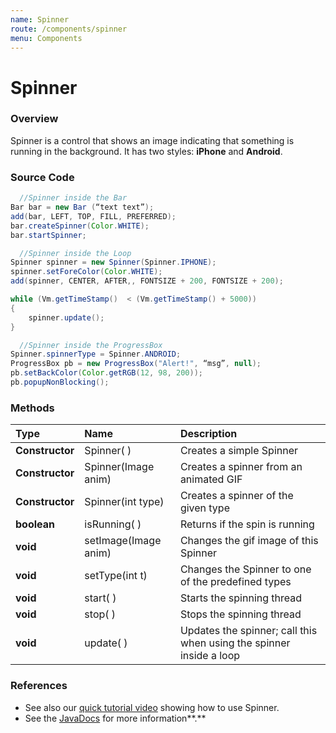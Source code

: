 ```yaml
---
name: Spinner
route: /components/spinner
menu: Components
---
```


# Spinner

### Overview

Spinner is a control that shows an image indicating that something is running in the background. It has two styles: **iPhone** and **Android**.

<!-- ![](https://totalcross.com/documentation/img/samples/spinner-sample.gif) -->

### Source Code

<!-- {% code title="SpinnerSample.java" %} -->

```java
  //Spinner inside the Bar
Bar bar = new Bar (“text text”);
add(bar, LEFT, TOP, FILL, PREFERRED);
bar.createSpinner(Color.WHITE);
bar.startSpinner;

  //Spinner inside the Loop
Spinner spinner = new Spinner(Spinner.IPHONE);
spinner.setForeColor(Color.WHITE);
add(spinner, CENTER, AFTER,, FONTSIZE + 200, FONTSIZE + 200);

while (Vm.getTimeStamp()  < (Vm.getTimeStamp() + 5000))
{
    spinner.update();
}

  //Spinner inside the ProgressBox
Spinner.spinnerType = Spinner.ANDROID;
ProgressBox pb = new ProgressBox("Alert!", “msg”, null);
pb.setBackColor(Color.getRGB(12, 98, 200));
pb.popupNonBlocking();
```

<!-- {% endcode %} -->

### Methods

| Type            | Name                   | Description                                                         |
| :-------------- | :--------------------- | :------------------------------------------------------------------ |
| **Constructor** | Spinner\( \)           | Creates a simple Spinner                                            |
| **Constructor** | Spinner\(Image anim\)  | Creates a spinner from an animated GIF                              |
| **Constructor** | Spinner\(int type\)    | Creates a spinner of the given type                                 |
| **boolean**     | isRunning\( \)         | Returns if the spin is running                                      |
| **void**        | setImage\(Image anim\) | Changes the gif image of this Spinner                               |
| **void**        | setType\(int t\)       | Changes the Spinner to one of the predefined types                  |
| **void**        | start\( \)             | Starts the spinning thread                                          |
| **void**        | stop\( \)              | Stops the spinning thread                                           |
| **void**        | update\( \)            | Updates the spinner; call this when using the spinner inside a loop |

### **References**

- See also our [quick tutorial video](https://www.youtube.com/watch?v=b19EB2gN80E) showing how to use Spinner.
- See the [JavaDocs](https://rs.totalcross.com/doc/totalcross/ui/Spinner.html) for more information**.**

